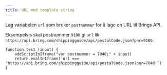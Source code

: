 ```yaml
---
title: URL med template string
---
```


Lag variabelen `url` som bruker `postnummer` for å lage en URL til Brings API.

Eksempelvis skal postnummer `9100` gi `url` lik `https://api.bring.com/shippingguide/api/postalCode.json?pnr=9100`.

```test
function test (input) {
    addScriptInIframe("var postnummer = 7040;" + input)
    return evalInIframe(`url === 'https://api.bring.com/shippingguide/api/postalCode.json?pnr=7040'`)
}
```